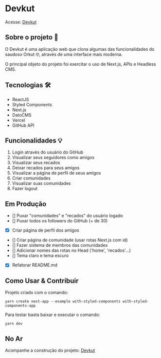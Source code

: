 # Devkut

Acesse:
[Devkut](https://alurakut-samanta.vercel.app/)

## Sobre o projeto 💬

O Devkut é uma aplicação web que clona algumas das funcionalidades do saudoso Orkut 🤓, através de uma interface mais moderna. 

O principal objeto do projeto foi exercitar o uso de Next.js, APIs e Headless CMS.

## Tecnologias 🛠

- ReactJS
- Styled Components
- Next.js
- DatoCMS
- Vercel
- GitHub API

## Funcionalidades 💡

1. Login através do usuário do GitHub
2. Visualizar seus seguidores como amigos
3. Visualizar seus recados
4. Deixar recados para seus amigos
5. Visualizar a página de perfil de seus amigos
6. Criar comunidades
7. Visualizar suas comunidades
8. Fazer logout

## Em Produção

- [] Puxar "comunidades" e "recados" do usuário logado
- [] Puxar todos os followers do GitHub (+ de 30)
- [x] Criar página de perfil dos amigos
- [] Criar página de comunidade (usar rotas Next.js com id)
- [] Fazer sistema de membros das comunidades
- [] Adicionar nomes das rotas no Head ('home', 'recados'...)
- [] Tema claro e tema escuro
- [x] Refatorar README.md

## Como Usar & Contribuir

Projeto criado com o comando:

`yarn create next-app --example with-styled-components with-styled-components-app`

Para testar basta baixar e executar o comando:

`yarn dev`

## No Ar

Acompanhe a construção do projeto:
[Devkut](https://alurakut-samanta.vercel.app/)
